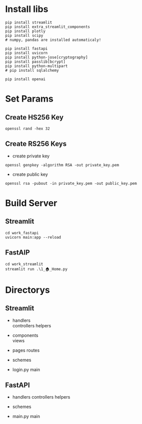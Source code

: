 # Install libs

```
pip install streamlit
pip install extra_streamlit_components
pip install plotly
pip install scipy
# numpy, pandas are installed automaticaly!

pip install fastapi
pip install uvicorn
pip install python-jose[cryptography]
pip install passlib[bcrypt]
pip install python-multipart
# pip install sqlalchemy

pip install openai
```

# Set Params

## Create HS256 Key
```
openssl rand -hex 32
```

## Create RS256 Keys
* create private key
```
openssl genpkey -algorithm RSA -out private_key.pem
```
* create public key
```
openssl rsa -pubout -in private_key.pem -out public_key.pem
```

# Build Server

## Streamlit

```
cd work_fastapi
uvicorn main:app --reload
```

## FastAIP

```
cd work_streamlit
streamlit run .\1_🏠_Home.py
```

# Directorys

## Streamlit

- handlers   
  controllers
  helpers

- components  
   views

- pages
  routes

- schemes

- login.py
  main

## FastAPI

- handlers
  controllers
  helpers

- schemes

- main.py
  main
